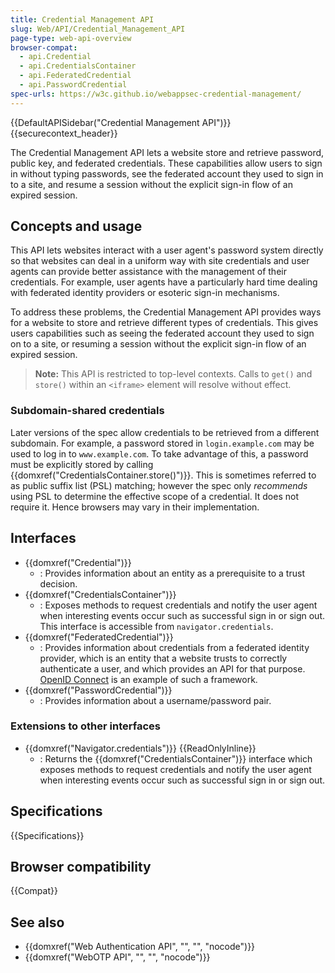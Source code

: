 ```yaml
---
title: Credential Management API
slug: Web/API/Credential_Management_API
page-type: web-api-overview
browser-compat:
  - api.Credential
  - api.CredentialsContainer
  - api.FederatedCredential
  - api.PasswordCredential
spec-urls: https://w3c.github.io/webappsec-credential-management/
---
```


{{DefaultAPISidebar("Credential Management API")}}{{securecontext_header}}

The Credential Management API lets a website store and retrieve password, public key, and federated credentials. These capabilities allow users to sign in without typing passwords, see the federated account they used to sign in to a site, and resume a session without the explicit sign-in flow of an expired session.

## Concepts and usage

This API lets websites interact with a user agent's password system directly so that websites can deal in a uniform way with site credentials and user agents can provide better assistance with the management of their credentials. For example, user agents have a particularly hard time dealing with federated identity providers or esoteric sign-in mechanisms.

To address these problems, the Credential Management API provides ways for a website to store and retrieve different types of credentials. This gives users capabilities such as seeing the federated account they used to sign on to a site, or resuming a session without the explicit sign-in flow of an expired session.

> **Note:** This API is restricted to top-level contexts. Calls to `get()` and `store()` within an `<iframe>` element will resolve without effect.

### Subdomain-shared credentials

Later versions of the spec allow credentials to be retrieved from a different subdomain. For example, a password stored in `login.example.com` may be used to log in to `www.example.com`. To take advantage of this, a password must be explicitly stored by calling {{domxref("CredentialsContainer.store()")}}. This is sometimes referred to as public suffix list (PSL) matching; however the spec only _recommends_ using PSL to determine the effective scope of a credential. It does not require it. Hence browsers may vary in their implementation.

## Interfaces

- {{domxref("Credential")}}
  - : Provides information about an entity as a prerequisite to a trust decision.
- {{domxref("CredentialsContainer")}}
  - : Exposes methods to request credentials and notify the user agent when interesting events occur such as successful sign in or sign out. This interface is accessible from `navigator.credentials`.
- {{domxref("FederatedCredential")}}
  - : Provides information about credentials from a federated identity provider, which is an entity that a website trusts to correctly authenticate a user, and which provides an API for that purpose. [OpenID Connect](https://openid.net/developers/specs/) is an example of such a framework.
- {{domxref("PasswordCredential")}}
  - : Provides information about a username/password pair.

### Extensions to other interfaces

- {{domxref("Navigator.credentials")}} {{ReadOnlyInline}}
  - : Returns the {{domxref("CredentialsContainer")}} interface which exposes methods to request credentials and notify the user agent when interesting events occur such as successful sign in or sign out.

## Specifications

{{Specifications}}

## Browser compatibility

{{Compat}}

## See also

- {{domxref("Web Authentication API", "", "", "nocode")}}
- {{domxref("WebOTP API", "", "", "nocode")}}
